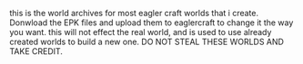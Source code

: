 this is the world archives for most eagler craft worlds that i create. Donwload the EPK files and upload them to eaglercraft to change it the way you want. this will not effect the real world, and is used to use already created worlds to build a new one. DO NOT STEAL THESE WORLDS AND TAKE CREDIT. 

